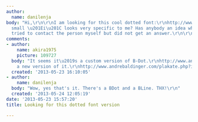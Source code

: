 ```yaml
---
author:
  name: danilenja
body: "Hi,\r\n\r\nI am looking for this cool dotted font:\r\nhttp://www.toanvuhuu.com/fileadmin/work/CV_Toan_Vu-Huu_12-03.pdf\r\n\r\nThe
  small \u201Ei\u201C looks very specific to me? Has anybody an idea what is? I already
  tried to contact the person myself but did not get an answer.\r\n\r\nMany thanks.\r\n\r\nBest,\r\nDani"
comments:
- author:
    name: akira1975
    picture: 109727
  body: "It seems it\u2019s a custom version of B-Dot.\r\nhttp://www.andrebaldinger.com/hp.php?item.14&open=1\r\n\r\nEDIT:\r\nIt\u2019s
    a new version of it.\r\nhttp://www.andrebaldinger.com/plakate.php?item.1&cat=0&dir=003_type_b-dot&init_dir=0"
  created: '2013-05-23 16:10:05'
- author:
    name: danilenja
  body: "Wow, yes that's it. There's a BDot and a BLine. THX!\r\n"
  created: '2013-05-24 12:05:19'
date: '2013-05-23 15:57:20'
title: Looking for this dotted font version

---
```

